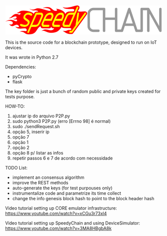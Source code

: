 ![SpeedyCHAIN](pages/assets/images/speedychain-logo.svg)

This is the source code for a blockchain prototype, designed to run on IoT devices.

It was wrote in Python 2.7

Dependencies:
- pyCrypto
- flask

The key folder is just a bunch of random public and private keys created for tests purpose.

HOW-TO:
1. ajustar ip do arquivo P2P.py
2. sudo python3 P2P.py (erro [Errno 98] é normal)
3. sudo ./sendRequest.sh
4. opção 5, inserir ip
5. opção 7
6. opção 1
7. opção 2
8. opção 8 p/ listar as infos
9. repetir passos 6 e 7 de acordo com necessidade

TODO List:
- implement an consensus algorithm
- improve the REST methods
- auto-generate the keys (for test purpouses only)
- instrumentalize code and parametrize its time collect
- change the info genesis block hash to point to the block header hash

Video tutorial setting up CORE emulator infrastructure:
https://www.youtube.com/watch?v=xCGu3r73xl4

Video tutorial setting up SpeedyChain and using DeviceSimulator:
https://www.youtube.com/watch?v=3MA8HBgbA8k
